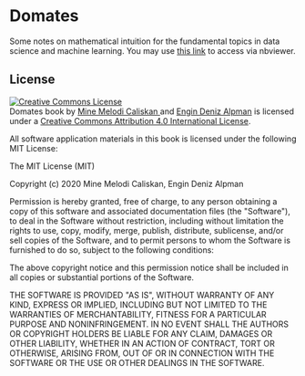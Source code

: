 # Domates

Some notes on mathematical intuition for the fundamental topics in data science and machine learning. You may use [this link](https://nbviewer.jupyter.org/github/domates-book/domates/blob/master/table-of-contents.ipynb) to access via nbviewer.

<h2 id="license">License</h2>
<a rel="license" href="http://creativecommons.org/licenses/by/4.0/"><img alt="Creative Commons License" style="border-width:0" src="https://i.creativecommons.org/l/by/4.0/88x31.png" /></a><br />Domates book by <a href="https://github.com/melodiCyb">Mine Melodi Caliskan </a> and <a href="https://github.com/EnginAlpman">Engin Deniz Alpman</a> is licensed under a <a rel="license" href="http://creativecommons.org/licenses/by/4.0/">Creative Commons Attribution 4.0 International License</a>.

All software application materials in this book is licensed under the following MIT License:

The MIT License (MIT)

Copyright (c) 2020 Mine Melodi Caliskan, Engin Deniz Alpman

Permission is hereby granted, free of charge, to any person obtaining a copy
of this software and associated documentation files (the "Software"), to deal
in the Software without restriction, including without limitation the rights
to use, copy, modify, merge, publish, distribute, sublicense, and/or sell
copies of the Software, and to permit persons to whom the Software is
furnished to do so, subject to the following conditions:

The above copyright notice and this permission notice shall be included in all
copies or substantial portions of the Software.

THE SOFTWARE IS PROVIDED "AS IS", WITHOUT WARRANTY OF ANY KIND, EXPRESS OR
IMPLIED, INCLUDING BUT NOT LIMITED TO THE WARRANTIES OF MERCHANTABILITY,
FITNESS FOR A PARTICULAR PURPOSE AND NONINFRINGEMENT. IN NO EVENT SHALL THE
AUTHORS OR COPYRIGHT HOLDERS BE LIABLE FOR ANY CLAIM, DAMAGES OR OTHER
LIABILITY, WHETHER IN AN ACTION OF CONTRACT, TORT OR OTHERWISE, ARISING FROM,
OUT OF OR IN CONNECTION WITH THE SOFTWARE OR THE USE OR OTHER DEALINGS IN THE
SOFTWARE.
